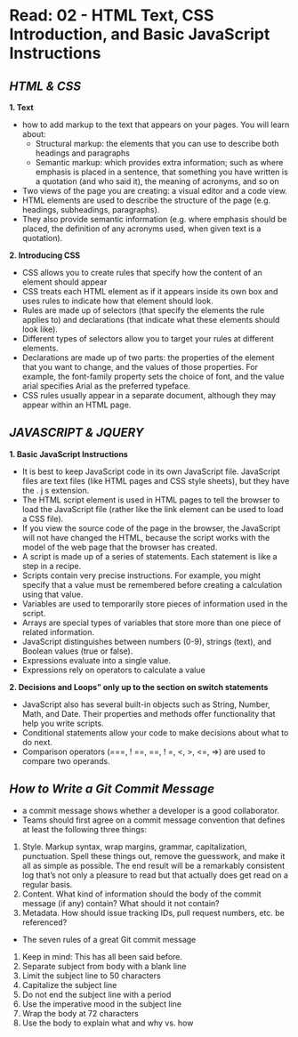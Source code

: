 # Read: 02 - HTML Text, CSS Introduction, and Basic JavaScript Instructions
## ***HTML & CSS***
**1. Text**
* how to add markup to the text that
appears on your pages. You will learn about:
    + Structural markup: the elements that you can use to
describe both headings and paragraphs
    + Semantic markup: which provides extra information; such
as where emphasis is placed in a sentence, that something
you have written is a quotation (and who said it), the
meaning of acronyms, and so on
* Two views of the page you are creating: a visual editor and a
code view.
* HTML elements are used to describe the structure of
the page (e.g. headings, subheadings, paragraphs).
* They also provide semantic information (e.g. where
emphasis should be placed, the definition of any
acronyms used, when given text is a quotation).

**2. Introducing CSS**
* CSS allows you to create rules that specify how the content of
an element should appear
* CSS treats each HTML element as if it appears inside
its own box and uses rules to indicate how that
element should look.
* Rules are made up of selectors (that specify the
elements the rule applies to) and declarations (that
indicate what these elements should look like).
* Different types of selectors allow you to target your
rules at different elements.
* Declarations are made up of two parts: the properties
of the element that you want to change, and the values
of those properties. For example, the font-family
property sets the choice of font, and the value arial
specifies Arial as the preferred typeface.
* CSS rules usually appear in a separate document,
although they may appear within an HTML page.

## ***JAVASCRIPT & JQUERY***
**1. Basic JavaScript Instructions**
* It is best to keep JavaScript code in its own JavaScript
file. JavaScript files are text files (like HTML pages and
CSS style sheets), but they have the . j s extension.
* The HTML script element is used in HTML pages
to tell the browser to load the JavaScript file (rather like
the link element can be used to load a CSS file).
* If you view the source code of the page in the browser,
the JavaScript will not have changed the HTML,
because the script works with the model of the web
page that the browser has created.
* A script is made up of a series of statements. Each
statement is like a step in a recipe.
* Scripts contain very precise instructions. For example,
you might specify that a value must be remembered
before creating a calculation using that value.
* Variables are used to temporarily store pieces of
information used in the script.
* Arrays are special types of variables that store more
than one piece of related information.
* JavaScript distinguishes between numbers (0-9),
strings (text), and Boolean values (true or false).
* Expressions evaluate into a single value.
* Expressions rely on operators to calculate a value

**2. Decisions and Loops” only up to the section on switch statements**
* JavaScript also has several built-in objects such as
String, Number, Math, and Date. Their properties and
methods offer functionality that help you write scripts.
* Conditional statements allow your code to make
decisions about what to do next.
* Comparison operators (===, ! ==, ==, ! =, <, >, <=, =>)
are used to compare two operands.

## ***How to Write a Git Commit Message***
* a commit message shows whether a developer is a good collaborator.
* Teams should first agree on a commit message convention that defines at least the following three things:
1. Style. Markup syntax, wrap margins, grammar, capitalization, punctuation. Spell these things out, remove the guesswork, and make it all as simple as possible. The end result will be a remarkably consistent log that’s not only a pleasure to read but that actually does get read on a regular basis.
2. Content. What kind of information should the body of the commit message (if any) contain? What should it not contain?
3. Metadata. How should issue tracking IDs, pull request numbers, etc. be referenced?

* The seven rules of a great Git commit message
1. Keep in mind: This has all been said before.
2. Separate subject from body with a blank line
3. Limit the subject line to 50 characters
4. Capitalize the subject line
5. Do not end the subject line with a period
6. Use the imperative mood in the subject line
7. Wrap the body at 72 characters
8. Use the body to explain what and why vs. how